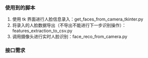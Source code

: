 ### 使用到的脚本

1. 使用 tk 界面进行人脸信息录入：get_faces_from_camera_tkinter.py
2. 将录入的人脸数据导出（不导出不能进行下一步识别操作）：features_extraction_to_csv.py
3. 调用摄像头进行实时人脸识别：face_reco_from_camera.py

### 接口需求

